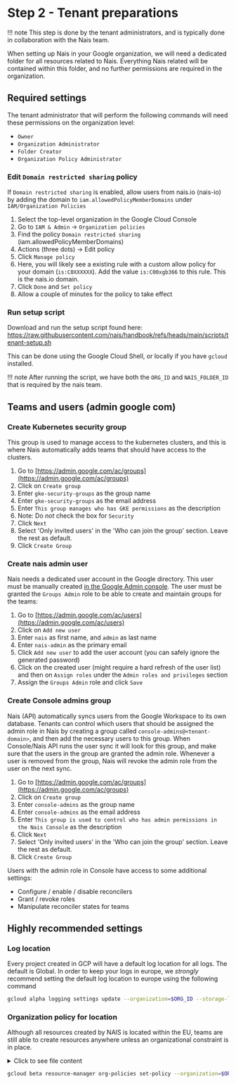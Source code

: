 # Step 2 - Tenant preparations

!!! note
    This step is done by the tenant administrators, and is typically done in collaboration with the Nais team.
    

When setting up Nais in your Google organization, we will need a dedicated folder for all resources related to Nais. Everything Nais related will be contained within this folder, and no further permissions are required in the organization.

## Required settings

The tenant administrator that will perform the following commands will need these permissions on the organization level: 

- `Owner`
- `Organization Administrator`
- `Folder Creator`
- `Organization Policy Administrator`

### Edit `Domain restricted sharing` policy

If `Domain restricted sharing` is enabled, allow users from nais.io (nais-io) by adding the domain to `iam.allowedPolicyMemberDomains` under `IAM/Organization Policies`

1. Select the top-level organization in the Google Cloud Console
1. Go to `IAM & Admin` -> `Organization policies`
1. Find the policy `Domain restricted sharing` (iam.allowedPolicyMemberDomains)
1. Actions (three dots) -> Edit policy
1. Click `Manage policy`
1. Here, you will likely see a existing rule with a custom allow policy for your domain (`is:C0XXXXXX`). Add the value `is:C00xgb366` to this rule. This is the nais.io domain.
1. Click `Done` and `Set policy`
1. Allow a couple of minutes for the policy to take effect

### Run setup script

Download and run the setup script found here: https://raw.githubusercontent.com/nais/handbook/refs/heads/main/scripts/tenant-setup.sh

This can be done using the Google Cloud Shell, or locally if you have `gcloud` installed.

!!! note
    After running the script, we have both the `ORG_ID` and `NAIS_FOLDER_ID` that is required by the nais team.

## Teams and users (admin google com)

### Create Kubernetes security group

This group is used to manage access to the kubernetes clusters, and this is where Nais automatically adds teams that should have access to the clusters.

1. Go to [https://admin.google.com/ac/groups](https://admin.google.com/ac/groups)
1. Click on `Create group`
1. Enter `gke-security-groups` as the group name
1. Enter `gke-security-groups` as the email address
1. Enter `This group manages who has GKE permissions` as the description
1. Note: Do *not* check the box for `Security`
1. Click `Next`
1. Select 'Only invited users' in the 'Who can join the group' section. Leave the rest as default.
1. Click `Create Group`

### Create nais admin user

Nais needs a dedicated user account in the Google directory. This user must be manually created [in the Google Admin console](https://admin.google.com/ac/users). The user must be granted the `Groups Admin` role to be able to create and maintain groups for the teams:

1. Go to [https://admin.google.com/ac/users](https://admin.google.com/ac/users)
1. Click on `Add new user`
1. Enter `nais` as first name, and `admin` as last name
1. Enter `nais-admin` as the primary email
1. Click `Add new user` to add the user account (you can safely ignore the generated password)
1. Click on the created user (might require a hard refresh of the user list) and then on `Assign roles` under the `Admin roles and privileges` section
1. Assign the `Groups Admin` role and click `Save`

### Create Console admins group

Nais (API) automatically syncs users from the Google Workspace to its own database. Tenants can control which users that should be assigned the admin role in Nais by creating a group called `console-admins@<tenant-domain>`, and then add the necessary users to this group. When Console/Nais API runs the user sync it will look for this group, and make sure that the users in the group are granted the admin role.
Whenever a user is removed from the group, Nais will revoke the admin role from the user on the next sync.

1. Go to [https://admin.google.com/ac/groups](https://admin.google.com/ac/groups)
1. Click on `Create group`
1. Enter `console-admins` as the group name
1. Enter `console-admins` as the email address
1. Enter `This group is used to control who has admin permissions in the Nais Console` as the description
1. Click `Next`
1. Select 'Only invited users' in the 'Who can join the group' section. Leave the rest as default.
1. Click `Create Group`

Users with the admin role in Console have access to some additional settings:

- Configure / enable / disable reconcilers
- Grant / revoke roles
- Manipulate reconciler states for teams

## Highly recommended settings

### Log location

Every project created in GCP will have a default log location for all logs. The default is Global.
In order to keep your logs in europe, we _strongly_ recommend setting the default log location to europe using the following command

```bash
gcloud alpha logging settings update --organization=$ORG_ID --storage-location=europe-north1
```

### Organization policy for location

Although all resources created by NAIS is located within the EU, teams are still able to create resources anywhere unless an organizational constraint is in place.

<details>
<summary>Click to see file content</summary>
``` yaml
constraint: constraints/gcp.resourceLocations
etag: BwVUSr8Q7Ng=
listPolicy:
  allowedValues:
  - in:eu-locations
```
</details>

```bash
gcloud beta resource-manager org-policies set-policy --organization=$ORG_ID <file name>.yaml
```
